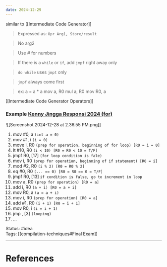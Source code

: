 ```yaml
---
date: 2024-12-29
---
```

similar to [[Intermediate Code Generator]]

> Expressed as: `Opr Arg1, Store/result`

> No arg2

> Use # for numbers

> If there is a `while` or `if`, add `jmpf` right away only

> `do while` uses `jmpt` only

> `jmpf` always come first

> ex: a = a \* a
> mov a, R0
> mul a, R0
> mov R0, a

[[Intermediate Code Generator Operators]]
### Example [Kenny Jingga Responsi 2024 (for)](https://youtu.be/6yRB6dszSUo?si=17tSLpRuHHSIfWLg&t=7108)  

![[Screenshot 2024-12-28 at 2.36.55 PM.png]]

1. mov #0, a `(int a = 0)`
2. mov #1, i `(i = 0)`
3. move i, R0 `(prep for operation, beginning of for loop) [R0 = i = 0]`
4. lt #10, R0 `(i < 10) [R0 = R0 < 10 = T/F]`
5. jmpf R0, [17] `(for loop condition is fale)`
6. mov i, R0 `(prep for operation, beginning of if statement) [R0 = i]`
7. mod #2, R0 `(i % 2) [R0 = R0 % 2]`
8. eq #0, R0 `(... == 0) [R0 = R0 == 0 = T/F]`
9. jmpf R0, [13] `if condition is false, go to increment in loop`
10. mov a, R0 `(prep for operation) [R0 = a]`
11. add i, R0 `(a + i) [R0 = a + i]`
12. mov R0, a `(a = a + i)`
13. mov i, R0  `(prep for operation) [R0 = a]`
14. add #1, R0 `(i + 1) [R0 = i + 1]`
15. mov R0, i `(i = i + 1)`
16. jmp , [3] `(looping)`
17. ...

Status: #idea  
Tags:  [[compilation-techniques#Final Exam]]

---
# References
